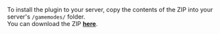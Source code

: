 To install the plugin to your server, copy the contents of the ZIP into your server's `/gamemodes/` folder.<br />
You can download the ZIP <a href='https://github.com/fabianwennink/Call-of-Duty-Gun-Game/releases/download/1.0.0/Call-of-Duty-Gun-Game-GMOD.zip'><b>here</b></a>.
